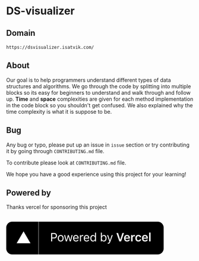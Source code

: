 # DS-visualizer

## Domain

```text
https://dsvisualizer.isatvik.com/
```

## About

Our goal is to help programmers understand different types of data structures and algorithms. We go through the code by splitting into multiple blocks so its easy for beginners to
understand and walk through and follow up. **Time** and **space** complexities are given for each method implementation in the code block so you shouldn't get confused.
We also explained why the time complexity is what it is suppose to be.

## Bug

Any bug or typo, please put up an issue in `issue` section or try contributing it by
going through `CONTRIBUTING.md` file.

To contribute please look at `CONTRIBUTING.md` file.

We hope you have a good experience using this project for your learning!

## Powered by

Thanks vercel for sponsoring this project

<br/>
<a href="https://vercel.com/dashboard?utm_source=ds-visualizer&utm_compaign=os">
  <img src="public/images/powered-by-vercel.svg" alt="Powered by Vercel"/>
</a>
